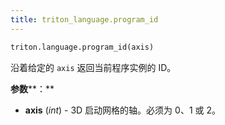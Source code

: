 ```yaml
---
title: triton_language.program_id
---
```


```python
triton.language.program_id(axis)
```


沿着给定的 `axis` 返回当前程序实例的 ID。


**参数****：**


* **axis** (*int*) - 3D 启动网格的轴。必须为 0、1 或 2。

